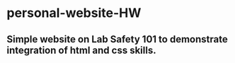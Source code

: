 # personal-website-HW

## Simple website on Lab Safety 101 to demonstrate integration of html and css skills. 
